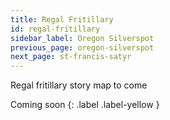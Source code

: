 ```yaml
---
title: Regal Fritillary
id: regal-fritillary
sidebar_label: Oregon Silverspot
previous_page: oregon-silverspot
next_page: st-francis-satyr
---
```


Regal fritillary story map to come

Coming soon
{: .label .label-yellow }
